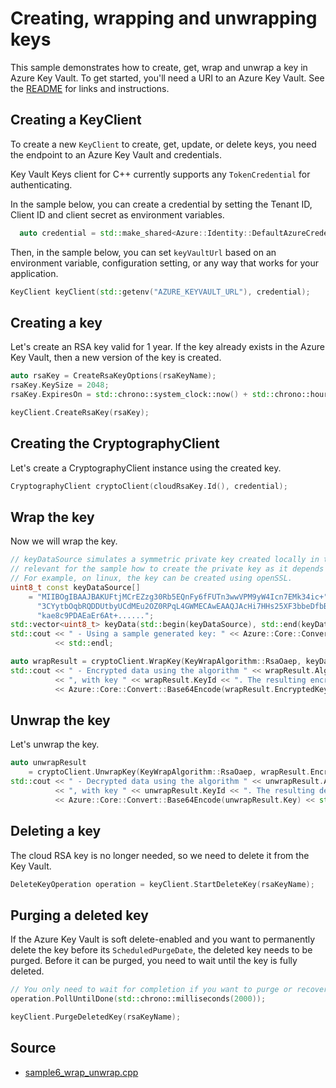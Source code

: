 # Creating, wrapping and unwrapping keys

This sample demonstrates how to create, get, wrap and unwrap a key in Azure Key Vault.
To get started, you'll need a URI to an Azure Key Vault. See the [README](https://github.com/Azure/azure-sdk-for-cpp/blob/main/sdk/keyvault/azure-security-keyvault-keys/README.md) for links and instructions.

## Creating a KeyClient

To create a new `KeyClient` to create, get, update, or delete keys, you need the endpoint to an Azure Key Vault and credentials.

Key Vault Keys client for C++ currently supports any `TokenCredential` for authenticating.

In the sample below, you can create a credential by setting the Tenant ID, Client ID and client secret as environment variables.

```cpp Snippet:KeysSample6CreateCredential
  auto credential = std::make_shared<Azure::Identity::DefaultAzureCredential>();
```

Then, in the sample below, you can set `keyVaultUrl` based on an environment variable, configuration setting, or any way that works for your application.

```cpp Snippet:KeysSample6KeyClient
KeyClient keyClient(std::getenv("AZURE_KEYVAULT_URL"), credential);
```

## Creating a key

Let's create an RSA key valid for 1 year.
If the key already exists in the Azure Key Vault, then a new version of the key is created.

```cpp Snippet:KeysSample6CreateKey
auto rsaKey = CreateRsaKeyOptions(rsaKeyName);
rsaKey.KeySize = 2048;
rsaKey.ExpiresOn = std::chrono::system_clock::now() + std::chrono::hours(24 * 365);

keyClient.CreateRsaKey(rsaKey);
```

## Creating the CryptographyClient

Let's create a CryptographyClient instance using the created key.

```cpp Snippet:KeysSample6CryptoClient
CryptographyClient cryptoClient(cloudRsaKey.Id(), credential);

```

## Wrap the key

Now we will wrap the key.
```cpp Snippet:KeysSample6WrapKey
// keyDataSource simulates a symmetric private key created locally in the system. It is not
// relevant for the sample how to create the private key as it depends on the OS.
// For example, on linux, the key can be created using openSSL.
uint8_t const keyDataSource[]
    = "MIIBOgIBAAJBAKUFtjMCrEZzg30Rb5EQnFy6fFUTn3wwVPM9yW4Icn7EMk34ic+"
      "3CYytbOqbRQDDUtbyUCdMEu2OZ0RPqL4GWMECAwEAAQJAcHi7HHs25XF3bbeDfbB/"
      "kae8c9PDAEaEr6At+......";
std::vector<uint8_t> keyData(std::begin(keyDataSource), std::end(keyDataSource));
std::cout << " - Using a sample generated key: " << Azure::Core::Convert::Base64Encode(keyData)
          << std::endl;

auto wrapResult = cryptoClient.WrapKey(KeyWrapAlgorithm::RsaOaep, keyData).Value;
std::cout << " - Encrypted data using the algorithm " << wrapResult.Algorithm.ToString()
          << ", with key " << wrapResult.KeyId << ". The resulting encrypted data is: "
          << Azure::Core::Convert::Base64Encode(wrapResult.EncryptedKey) << std::endl;

```

## Unwrap the key

Let's unwrap the key.
```cpp Snippet:KeysSample6UnwrapKey
auto unwrapResult
    = cryptoClient.UnwrapKey(KeyWrapAlgorithm::RsaOaep, wrapResult.EncryptedKey).Value;
std::cout << " - Decrypted data using the algorithm " << unwrapResult.Algorithm.ToString()
          << ", with key " << unwrapResult.KeyId << ". The resulting decrypted data is: "
          << Azure::Core::Convert::Base64Encode(unwrapResult.Key) << std::endl;
```

## Deleting a key

The cloud RSA key is no longer needed, so we need to delete it from the Key Vault.

```cpp Snippet:KeysSample1DeleteKey
DeleteKeyOperation operation = keyClient.StartDeleteKey(rsaKeyName);
```

## Purging a deleted key

If the Azure Key Vault is soft delete-enabled and you want to permanently delete the key before its `ScheduledPurgeDate`,
the deleted key needs to be purged. Before it can be purged, you need to wait until the key is fully deleted.

```cpp Snippet:KeysSample1PurgeKey
// You only need to wait for completion if you want to purge or recover the key.
operation.PollUntilDone(std::chrono::milliseconds(2000));

keyClient.PurgeDeletedKey(rsaKeyName);
```

## Source

- [sample6_wrap_unwrap.cpp](https://github.com/Azure/azure-sdk-for-cpp/blob/main/sdk/keyvault/azure-security-keyvault-keys/samples/sample6-wrap-unwrap/sample6_wrap_unwrap.cpp)

[defaultazurecredential]: https://github.com/Azure/azure-sdk-for-cpp/blob/main/sdk/identity/azure-identity/README.md
